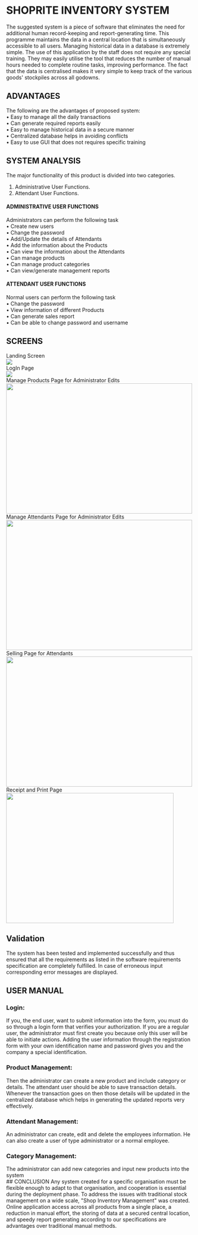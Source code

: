 # SHOPRITE INVENTORY SYSTEM
The suggested system is a piece of software that eliminates the need for additional human record-keeping and report-generating time. This programme maintains the data in a central location that is simultaneously accessible to all users. Managing historical data in a database is extremely simple. The use of this application by the staff does not require any special training. They may easily utilise the tool that reduces the number of manual hours needed to complete routine tasks, improving performance. The fact that the data is centralised makes it very simple to keep track of the various goods' stockpiles across all godowns.

## ADVANTAGES
The following are the advantages of proposed system: <br />
• Easy to manage all the daily transactions <br />
• Can generate required reports easily <br />
• Easy to manage historical data in a secure manner <br />
• Centralized database helps in avoiding conflicts <br />
• Easy to use GUI that does not requires specific training <br />


## SYSTEM ANALYSIS
The major functionality of this product is divided into two categories.
 1. Administrative User Functions. <br />
 2. Attendant User Functions. <br />
 <h4> ADMINISTRATIVE USER FUNCTIONS</h4> 
 Administrators can perform the following task <br />
• Create new users <br />
• Change the password <br />
• Add/Update the details of Attendants <br />
• Add the information about the Products <br />
• Can view the information about the Attendants <br />
• Can manage products <br />
• Can manage product categories <br />
• Can view/generate management reports <br />
<h4> ATTENDANT USER FUNCTIONS </h4>
Normal users can perform the following task <br />
• Change the password <br />
• View information of different Products <br />
• Can generate sales report <br />
• Can be able to change password and username <br />
<h2> SCREENS </h2>
Landing Screen <br />
<img src= "https://user-images.githubusercontent.com/86963897/187432060-40842830-a8cd-4a22-bd3a-ac1975a9326f.png"> <br />
LogIn Page <br />
<img src= "https://user-images.githubusercontent.com/86963897/187432124-bd76543a-b3fe-4e12-8688-95613788d3cb.png"> <br />
Manage Products Page for Administrator Edits<br />
<img src= "https://user-images.githubusercontent.com/86963897/187432147-667d663c-84e7-45a9-9aed-0d6832d8197e.png" width="500" height="350"> <br />
Manage Attendants Page for Administrator Edits <br />
<img src= "https://user-images.githubusercontent.com/86963897/187432168-32241635-b4b7-46fd-8578-25a5f6106ee5.png" width="500" height="350"> <br />
Selling Page for Attendants <br />
<img src= "https://user-images.githubusercontent.com/86963897/187432247-1aa265d9-b856-4bf4-8177-e3e999d0fe44.png" width="500" height="350"> <br />
Receipt and Print Page <br />
<img src= "https://user-images.githubusercontent.com/86963897/187433457-72d05c34-c0c1-4d34-961d-f052eb125389.png" width="450" height="350"> <br />

## Validation
The system has been tested and implemented successfully and thus ensured
that all the requirements as listed in the software requirements specification are
completely fulfilled. In case of erroneous input corresponding error messages are
displayed. <br />

## USER MANUAL
<h3> Login:</h3>
If you, the end user, want to submit information into the form, you must do so through a login form that verifies your authorization. If you are a regular user, the administrator must first create you because only this user will be able to initiate actions. Adding the user information through the registration form with your own identification name and password gives you and the company a special identification. <br />
<h3> Product Management:</h3>
 Then the administrator can create a new product and include category or details. The attendant user
should be able to save transaction details. Whenever the
transaction goes on then those details will be updated in the centralized database
which helps in generating the updated reports very effectively. <br />
<h3> Attendant Management:</h3>
 An administrator can create, edit and delete the employees information. He
can also create a user of type administrator or a normal employee. <br />
<h3> Category Management:</h3>
The administrator can add new categories and input new products into the system <br />
## CONCLUSION
Any system created for a specific organisation must be flexible enough to adapt to that organisation, and cooperation is essential during the deployment phase.
To address the issues with traditional stock management on a wide scale, "Shop Inventory Management" was created. Online application access across all products from a single place, a reduction in manual effort, the storing of data at a secured central location, and speedy report generating according to our specifications are advantages over traditional manual methods.




